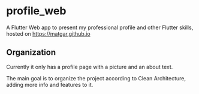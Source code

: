# profile_web

A Flutter Web app to present my professional profile and other Flutter skills, hosted on https://matgar.github.io

## Organization

Currently it only has a profile page with a picture and an about text. 

The main goal is to organize the project according to Clean Architecture, adding more info and features to it.